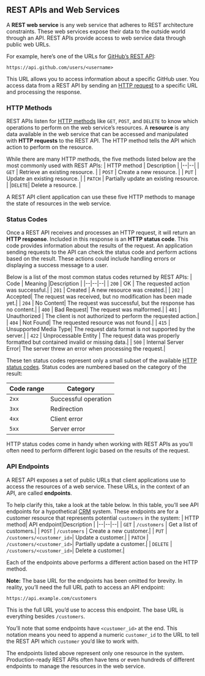 
## REST APIs and Web Services[](https://realpython.com/api-integration-in-python/#rest-apis-and-web-services "Permanent link")

A  **REST web service**  is any web service that adheres to REST architecture constraints. These web services expose their data to the outside world through an API. REST APIs provide access to web service data through public web URLs.

For example, here’s one of the URLs for  [GitHub’s REST API](https://docs.github.com/en/free-pro-team@latest/rest):

`https://api.github.com/users/<username>` 

This URL allows you to access information about a specific GitHub user. You access data from a REST API by sending an  [HTTP request](https://realpython.com/python-https/#what-is-http)  to a specific URL and processing the response.

### HTTP Methods[](https://realpython.com/api-integration-in-python/#http-methods "Permanent link")

REST APIs listen for  [HTTP methods](https://developer.mozilla.org/en-US/docs/Web/HTTP/Methods)  like  `GET`,  `POST`, and  `DELETE`  to know which operations to perform on the web service’s resources. A  **resource**  is any data available in the web service that can be accessed and manipulated with  **HTTP requests**  to the REST API. The HTTP method tells the API which action to perform on the resource.

While there are many HTTP methods, the five methods listed below are the most commonly used with REST APIs:
| HTTP method | Description |
|--|--|
| `GET` | Retrieve an existing resource. |
| `POST` | Create a new resource. |
| `PUT` | Update an existing resource. |
| `PATCH` | Partially update an existing resource. |
|`DELETE`| Delete a resource. |

A REST API client application can use these five HTTP methods to manage the state of resources in the web service.

### Status Codes[](https://realpython.com/api-integration-in-python/#status-codes "Permanent link")

Once a REST API receives and processes an HTTP request, it will return an  **HTTP response**. Included in this response is an  **HTTP status code**. This code provides information about the results of the request. An application sending requests to the API can check the status code and perform actions based on the result. These actions could include handling errors or displaying a success message to a user.

Below is a list of the most common status codes returned by REST APIs:
| Code | Meaning |Description |
|--|--|--|
| `200` | OK | The requested action was successful.|
| `201` | Created | A new resource was created.|
| `202` | Accepted| The request was received, but no modification has been made yet.|
| `204` | No Content| The request was successful, but the response has no content.|
| `400` | Bad Request| The request was malformed.|
| `401` | Unauthorized | The client is not authorized to perform the requested action.|
| `404` | Not Found| The requested resource was not found.|
| `415` | Unsupported Media Type| The request data format is not supported by the server.|
| `422` | Unprocessable Entity | The request data was properly formatted but contained invalid or missing data.|
| `500` | Internal Server Error| The server threw an error when processing the request.|

These ten status codes represent only a small subset of the available  [HTTP status codes](https://en.wikipedia.org/wiki/List_of_HTTP_status_codes). Status codes are numbered based on the category of the result:

| Code range | Category|
|--|--|
| `2xx` | Successful operation |
| `3xx` | Redirection |
| `4xx` | Client error |
| `5xx` | Server error |


HTTP status codes come in handy when working with REST APIs as you’ll often need to perform different logic based on the results of the request.

### API Endpoints[](https://realpython.com/api-integration-in-python/#api-endpoints "Permanent link")

A REST API exposes a set of public URLs that client applications use to access the resources of a web service. These URLs, in the context of an API, are called  **endpoints**.

To help clarify this, take a look at the table below. In this table, you’ll see API endpoints for a hypothetical  [CRM](https://en.wikipedia.org/wiki/Customer_relationship_management)  system. These endpoints are for a customer resource that represents potential  `customers`  in the system:
| HTTP method| API endpoint|Description |
|--|--|--|
| `GET` | `/customers` | Get a list of customers.|
| `POST` | `/customers` | Create a new customer.|
| `PUT` | `/customers/<customer_id>`| Update a customer.|
| `PATCH` | `/customers/<customer_id>`| Partially update a customer.|
| `DELETE` | `/customers/<customer_id>`| Delete a customer.|

Each of the endpoints above performs a different action based on the HTTP method.

**Note:**  The base URL for the endpoints has been omitted for brevity. In reality, you’ll need the full URL path to access an API endpoint:

`https://api.example.com/customers` 

This is the full URL you’d use to access this endpoint. The base URL is everything besides  `/customers`.

You’ll note that some endpoints have  `<customer_id>`  at the end. This notation means you need to append a numeric  `customer_id`  to the URL to tell the REST API which  `customer`  you’d like to work with.

The endpoints listed above represent only one resource in the system. Production-ready REST APIs often have tens or even hundreds of different endpoints to manage the resources in the web service.
